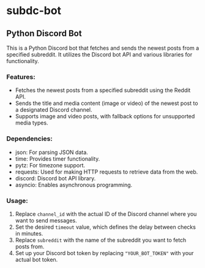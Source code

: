 # subdc-bot
## Python Discord Bot

This is a Python Discord bot that fetches and sends the newest posts from a specified subreddit. It utilizes the Discord bot API and various libraries for functionality.

### Features:

-   Fetches the newest posts from a specified subreddit using the Reddit API.
-   Sends the title and media content (image or video) of the newest post to a designated Discord channel.
-   Supports image and video posts, with fallback options for unsupported media types.

### Dependencies:

-   json: For parsing JSON data.
-   time: Provides timer functionality.
-   pytz: For timezone support.
-   requests: Used for making HTTP requests to retrieve data from the web.
-   discord: Discord bot API library.
-   asyncio: Enables asynchronous programming.

### Usage:

1.  Replace `channel_id` with the actual ID of the Discord channel where you want to send messages.
2.  Set the desired `timeout` value, which defines the delay between checks in minutes.
3.  Replace `subreddit` with the name of the subreddit you want to fetch posts from.
4.  Set up your Discord bot token by replacing `"YOUR_BOT_TOKEN"` with your actual bot token.
